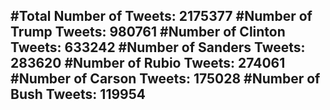 #Total Number of Tweets: 2175377 
#Number of Trump Tweets: 980761
#Number of Clinton Tweets: 633242
#Number of Sanders Tweets: 283620
#Number of Rubio Tweets: 274061
#Number of Carson Tweets: 175028
#Number of Bush Tweets: 119954
---
